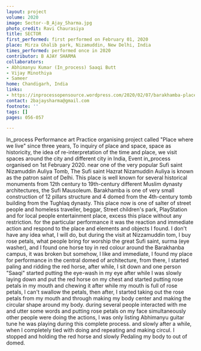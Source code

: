 ```yaml
---
layout: project
volume: 2020
image: Sector--B_Ajay_Sharma.jpg
photo_credit: Ravi Chaurasiya
title: SECTOR
first_performed: first performed on February 01, 2020
place: Mirza Ghalib park, Nizamuddin, New Delhi, India
times_performed: performed once in 2020
contributor: B AJAY SHARMA
collaborators:
- Abhimanyu Kumar (In_process) Saaqi Butt
- Vijay Minothiya
- Sameer
home: Chandigarh, India
links:
- https://inprocessopensource.wordpress.com/2020/02/07/barakhamba-place-where-we-live4/
contact: 2bajaysharma@gmail.com
footnote: ''
tags: []
pages: 056-057

---
```


In_process Performance art Practice organising project called "Place where we live" since three years, To inquiry of place and space,  space as historicity, the idea of re-interpretation of the time and place, we visit spaces around the city and different city in India, Event  in_process organised on 1st February 2020. near one of the very popular Sufi saint Nizamuddin Auliya Tomb, The Sufi saint Hazrat Nizamuddin Auliya is known as the patron saint of Delhi. This place is well known for several historical monuments from 12th century to 19th-century different Muslim dynasty architectures, the Sufi Mausoleum. Barakhamba is one of very small construction of 12 pillars structure and 4 domed from the 4th-century tomb building from the Tughlaq dynasty. This place now is one of salter of street people and homeless traveller, beggar, Street children's park, PlayStation and for local people entertainment place, excess this place without any restriction. 
for the particular performance it was the reaction and immediate action and respond to the place and elements and objects I found. 
I don't have any idea what, I will do, but during the visit at Nizzamuddin tom, I buy rose petals, what people bring for worship the great Sufi saint, surma (eye washer), and I  found one horse toy in red colour around the Barakhanba campus, it was broken but somehow, I like and immediate, I found my place for performance in the central domed of architecture, from there, I started paling and ridding the red horse, after while, I sit down and one person  "Saaqi" started putting the eye-wash in my eye after while I was slowly laying down and put the red horse on my chest and started putting rose petals in my mouth and chewing it after while my mouth is full of rose petals, I can't swallow the petals, then after, I started taking out the rose petals from my mouth and through making my body center and making the circular shape around my body. during several people interacted with me and utter some words and putting rose petals on my face simultaneously other people were doing the actions, I was only listing Abhimanyu guitar tune he was playing during this complete process. and slowly after a while, when I completely tied with doing and repeating and making circul.  I  stopped and holding the red horse and slowly Pedaling my body to out of domed.
